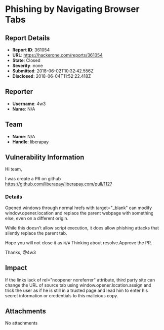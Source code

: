 # Phishing by Navigating Browser Tabs

## Report Details
- **Report ID**: 361054
- **URL**: https://hackerone.com/reports/361054
- **State**: Closed
- **Severity**: none
- **Submitted**: 2018-06-02T10:32:42.556Z
- **Disclosed**: 2018-06-04T11:52:22.418Z

## Reporter
- **Username**: 4w3
- **Name**: N/A

## Team
- **Name**: N/A
- **Handle**: liberapay

## Vulnerability Information
Hi team,

I was create a PR on github https://github.com/liberapay/liberapay.com/pull/1127

### Details

Opened windows through normal hrefs with target="_blank" can modify window.opener.location and replace the parent webpage with something else, even on a different origin.

While this doesn't allow script execution, it does allow phishing attacks that silently replace the parent tab.

Hope you will not close it as `N/A` Thinking about resolve.Approve the PR.

Thanks,
@4w3

## Impact

If the links lack of rel="noopener noreferrer" attribute, third party site can change the URL of source tab using window.opener.location.assign and trick the user as if he is still in a trusted page and lead him to enter his secret information or credentials to this malicious copy.

## Attachments
No attachments
